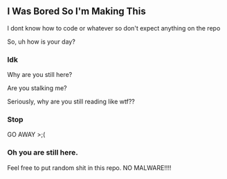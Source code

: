 ## I Was Bored So I'm Making This 

I dont know how to code or whatever so don't expect anything on the repo

So, uh how is your day?

### Idk

Why are you still here?

Are you stalking me?

Seriously, why are you still reading like wtf??

### Stop

GO AWAY >;(

###   Oh you are still here.

Feel free to put random shit in this repo. NO MALWARE!!!!
